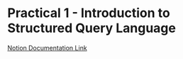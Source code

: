 # Practical 1 - Introduction to Structured Query Language

[Notion Documentation Link](https://mohammed-varaliya.notion.site/Database-Application-3ded34847aa74fc4acc32e147247f22a)
